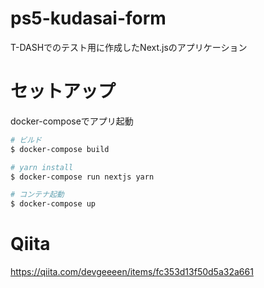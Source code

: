 # ps5-kudasai-form

T-DASHでのテスト用に作成したNext.jsのアプリケーション

# セットアップ

docker-composeでアプリ起動

```bash
# ビルド
$ docker-compose build

# yarn install
$ docker-compose run nextjs yarn

# コンテナ起動
$ docker-compose up
```

# Qiita

https://qiita.com/devgeeeen/items/fc353d13f50d5a32a661
